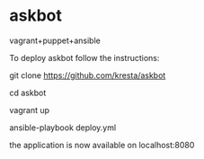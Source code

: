 # askbot
vagrant+puppet+ansible

To deploy askbot follow the instructions:



git clone https://github.com/kresta/askbot

cd askbot

vagrant up

ansible-playbook deploy.yml



the application is now available on localhost:8080
